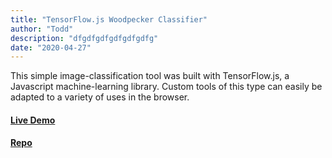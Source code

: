 ```yaml
---
title: "TensorFlow.js Woodpecker Classifier"
author: "Todd"
description: "dfgdfgdfgdfgdfgdfg"
date: "2020-04-27"
---
```


This simple image-classification tool was built with TensorFlow.js, a Javascript machine-learning library. Custom tools of this type can easily be adapted to a variety of uses in the browser.

#### [Live Demo](https://lo-ips.herokuapp.com/) &nbsp;&nbsp;&nbsp;&nbsp;

#### [Repo](https://github.com/prokopious/lo-ips)
